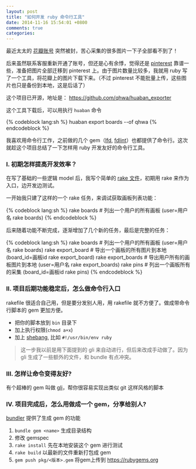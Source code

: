 ```yaml
---
layout: post
title: "如何开发 ruby 命令行工具"
date: 2014-11-16 15:54:01 +0800
comments: true
categories: 
---
```



最近太太的 [花瓣账号](http://huaban.com/pigeonzhu) 突然被封，苦心采集的很多图片一下子全部看不到了！

后来虽然联系客服重新开通了账号，但还是心有余悸，觉得还是 [pinterest](http://www.pinterest.com/) 靠谱一些，准备把图片全部迁移到 pinterest 上。由于图片数量比较多，我就用 ruby 写了一个工具，将花瓣上的图片下载下来。（不过 pinterest 不能批量上传，这些图片也只是备份到本地，这是后话了）

这个项目已开源，地址是：
https://github.com/qhwa/huaban_exporter

这个工具下载后，可以用执行 `huaban` 命令

{% codeblock lang:sh %}
huaban export boards --of qhwa
{% endcodeblock %}


我喜欢用命令行工作，之前做的几个 gem（[lfd](https://github.com/qhwa/lfd), [fdlint](https://github.com/qhwa/fdlint)）也都提供了命令行。这次就趁这个项目总结了一下怎样用 ruby 开发友好的命令行工具。

### I. 初期怎样提高开发效率？

在写了基础的一些逻辑 model 后，我写个简单的 [rake 文件](https://github.com/qhwa/huaban_exporter/blob/69b16009357a87f2e6e645801694a16b65803a41/Rakefile)，初期用 rake 来作为入口，边开发边测试。

一开始我只建了这样的一个 rake 任务，来调试获取画板列表功能：

{% codeblock lang:sh %}
rake boards         # 列出一个用户的所有画板 (user=用户名 rake boards)
{% endcodeblock %}

后来随着功能不断完成，逐渐增加了几个新的任务，最后是完整的任务：

{% codeblock lang:sh %}
rake boards         # 列出一个用户的所有画板 (user=用户名 rake boards)
rake export_board   # 导出一个画板的所有图片到本地 (board_id=画板id  rake export_board)
rake export_boards  # 导出用户所有的画板图片到本地 (user=用户名 rake export_boards)
rake pins           # 列出一个画板所有的采集 (board_id=画板id rake pins)
{% endcodeblock %}

### II. 项目后期功能稳定后，怎么做命令行入口

rakefile 很适合自己用，但是要分发别人用，用 rakefile 就不方便了。做成带命令行脚本的 gem 更加方便。

* 把你的脚本放到 `bin` 目录下
* 加上执行权限(`chmod a+x`)
* 加上 [shebang](http://zh.wikipedia.org/zh-cn/Shebang), 比如 `#!/usr/bin/env ruby`

> 这一步我以前是用下面提到的 gli 来自动进行，但后来改成手动做了。因为 gli 生成了一些额外的文件，和 bundle 有点冲突。

### III. 怎样让命令变得友好?

有个超棒的 gem 叫做 [gli][gli]，帮你很容易实现出类似 git 这样风格的脚本


### IV. 项目完成后，怎么用做成一个 gem，分享给别人?

[bundler][bundler] 提供了生成 gem 的功能

1. `bundle gem <name>` 生成目录结构
2. 修改 gemspec
3. `rake install` 先在本地安装这个 gem 进行测试
4. `rake build`   以最新的文件重新打包成 gem
5. `gem push pkg/<版本>.gem` 将gem上传到 https://rubygems.org


[huaban]: http://www.huaban.com
[proj]: https://github.com/qhwa/huaban_exporter
[gli]: https://github.com/davetron5000/gli
[bundler]: http://bundler.io/
